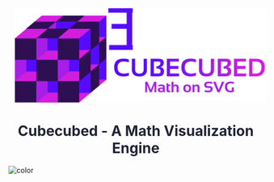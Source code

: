 <p align="center">
  <img
    width="500"
    src="./assets/svg/cubed-horizontal.svg"
    align="center" hspace="12"
    alt="Cubecubed - A Math Visualization Engine"
  />
  <h1 align="center" style="color: #222436">Cubecubed - A Math Visualization Engine</h1>
</p>

<!-- background color -->

![color](<linear-gradient(0.25turn,#d31dde99,#560bff99)>)
